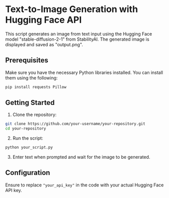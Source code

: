# Text-to-Image Generation with Hugging Face API

This script generates an image from text input using the Hugging Face model "stable-diffusion-2-1" from StabilityAI. The generated image is displayed and saved as "output.png".

## Prerequisites

Make sure you have the necessary Python libraries installed. You can install them using the following:

```bash
pip install requests Pillow
```

## Getting Started

1. Clone the repository:

```bash
git clone https://github.com/your-username/your-repository.git
cd your-repository
```

2. Run the script:

```bash
python your_script.py
```

3. Enter text when prompted and wait for the image to be generated.

## Configuration

Ensure to replace `"your_api_key"` in the code with your actual Hugging Face API key.
